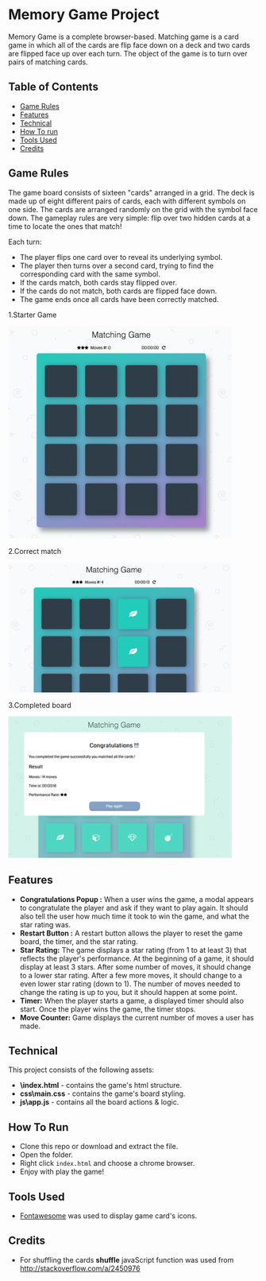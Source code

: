 # Memory Game Project

Memory Game is a complete browser-based. Matching game is a card game in which all of the cards are flip face down on a deck and two cards are flipped face up over each turn. The object of the game is to turn over pairs of matching cards.
## Table of Contents

* [Game Rules](#game-rules)
* [Features ](#Features)
* [Technical](#technical)
* [How To run](#how-to-run)
* [Tools Used](#tools-used)
* [Credits](#credits)

## Game Rules

The game board consists of sixteen "cards" arranged in a grid. The deck is made up of eight different pairs of cards, each with different symbols on one side. The cards are arranged randomly on the grid with the symbol face down. The gameplay rules are very simple: flip over two hidden cards at a time to locate the ones that match!

Each turn:

* The player flips one card over to reveal its underlying symbol.
* The player then turns over a second card, trying to find the corresponding card with the same symbol.
* If the cards match, both cards stay flipped over.
* If the cards do not match, both cards are flipped face down.
* The game ends once all cards have been correctly matched.

1.Starter Game

<img src="https://raw.githubusercontent.com/delo141/fend-project-memory-game-master/master/img/Start.png" width="450">

2.Correct match

<img src="https://raw.githubusercontent.com/delo141/fend-project-memory-game-master/master/img/Matched.png" width="450">


3.Completed board

<img src="https://raw.githubusercontent.com/delo141/fend-project-memory-game-master/master/img/Result.png" width="450">

## Features
* **Congratulations Popup :** When a user wins the game, a modal appears to congratulate the player and ask if they want to play again. It should also tell the user how much time it took to win the game, and what the star rating was.
* **Restart Button :** A restart button allows the player to reset the game board, the timer, and the star rating.
* **Star Rating:** The game displays a star rating (from 1 to at least 3) that reflects the player's performance. At the beginning of a game, it should display at least 3 stars. After some number of moves, it should change to a lower star rating. After a few more moves, it should change to a even lower star rating (down to 1).
The number of moves needed to change the rating is up to you, but it should happen at some point.
* **Timer:** When the player starts a game, a displayed timer should also start. Once the player wins the game, the timer stops.
* **Move Counter:** Game displays the current number of moves a user has made.

## Technical

This project consists of the following assets:

* **\index.html**  - contains the game's html structure.
* **css\main.css** - contains the game's board styling.
* **js\app.js** - contains all the board actions & logic.

## How To Run
* Clone this repo or download and extract the file.
* Open the folder.
* Right click `index.html` and choose a chrome browser.
* Enjoy with play the game!

## Tools Used
* [Fontawesome](http://fontawesome.io/icons/) was used to display game card's icons.
## Credits

* For shuffling the cards **shuffle** javaScript function was used from http://stackoverflow.com/a/2450976
